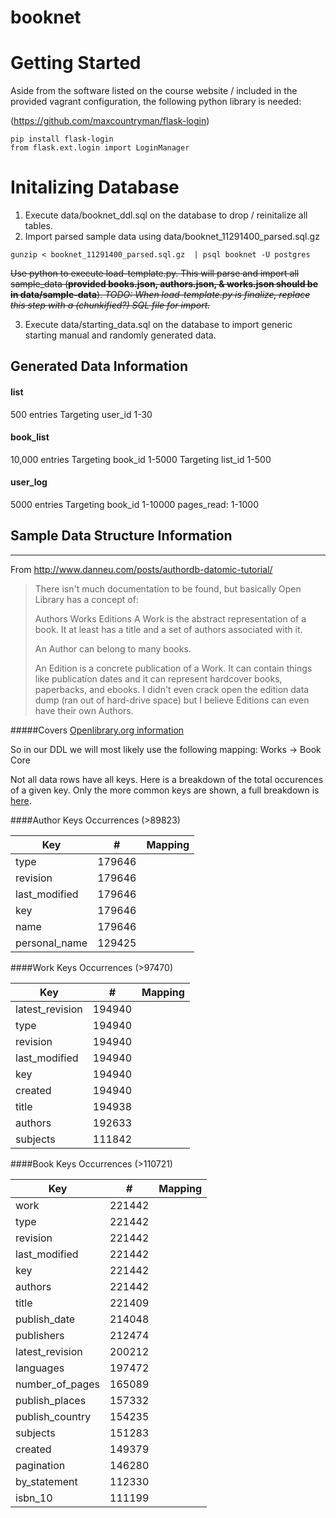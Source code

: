 booknet
=======
# Getting Started
Aside from the software listed on the course website / included in the provided vagrant configuration, the following python library is needed:

(https://github.com/maxcountryman/flask-login)
```
pip install flask-login
from flask.ext.login import LoginManager
```

# Initalizing Database
1. Execute data/booknet_ddl.sql on the database to drop / reinitalize all tables.
2. Import parsed sample data using data/booknet_11291400_parsed.sql.gz 
```
gunzip < booknet_11291400_parsed.sql.gz  | psql booknet -U postgres
```
~~Use python to execute load-template.py. This will parse and import all sample_data (**provided books.json, authors.json, & works.json should be in data/sample-data**). *TODO: When load-template.py is finalize, replace this step with a (chunkified?) SQL file for import.*~~

3. Execute data/starting_data.sql on the database to import generic starting manual and randomly generated data.

## Generated Data Information
#### list
500 entries
Targeting user_id 1-30

#### book_list
10,000 entries
Targeting book_id 1-5000
Targeting list_id 1-500

#### user_log
5000 entries
Targeting book_id 1-10000
pages_read: 1-1000


## Sample Data Structure Information
------
From http://www.danneu.com/posts/authordb-datomic-tutorial/

> There isn't much documentation to be found, but basically Open Library has a concept of:
>
> Authors
> Works
> Editions
> A Work is the abstract representation of a book. It at least has a title and a set of authors associated with it.
>
> An Author can belong to many books.
>
> An Edition is a concrete publication of a Work. It can contain things like publication dates and it can represent hardcover books, paperbacks, and ebooks. I didn't even crack open the edition data dump (ran out of hard-drive space) but I believe Editions can even have their own Authors.

#####Covers
[Openlibrary.org information](https://openlibrary.org/dev/docs/api/covers)

So in our DDL we will most likely use the following mapping:
Works -> Book Core

Not all data rows have all keys. Here is a breakdown of the total occurences of a given key. Only the more common keys are shown, a full breakdown is [here](doc/data_keys.md).

####Author Keys Occurrences (>89823)

| Key | # | Mapping |
| ---- | ---- | ---- |
| type | 179646 |
| revision | 179646 |
| last_modified | 179646 |
| key | 179646 |
| name | 179646 |
| personal_name | 129425 |



####Work Keys Occurrences (>97470)

| Key | # | Mapping |
| ---- | ---- | ---- |
| latest_revision | 194940 |
| type | 194940 |
| revision | 194940 |
| last_modified | 194940 |
| key | 194940 |
| created | 194940 |
| title | 194938 |
| authors | 192633 |
| subjects | 111842 |



####Book Keys Occurrences (>110721)

| Key | # | Mapping |
| ---- | ---- | ---- |
| work | 221442 |
| type | 221442 |
| revision | 221442 |
| last_modified | 221442 |
| key | 221442 |
| authors | 221442 |
| title | 221409 |
| publish_date | 214048 |
| publishers | 212474 |
| latest_revision | 200212 |
| languages | 197472 |
| number_of_pages | 165089 |
| publish_places | 157332 |
| publish_country | 154235 |
| subjects | 151283 |
| created | 149379 |
| pagination | 146280 |
| by_statement | 112330 |
| isbn_10 | 111199 |

